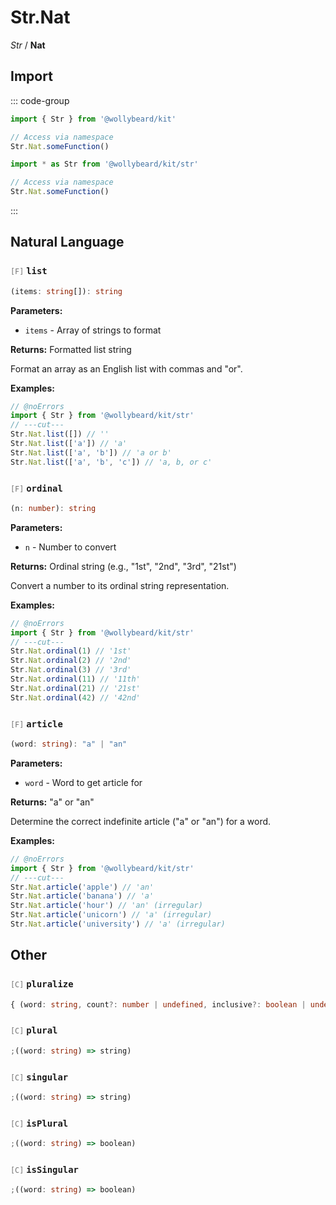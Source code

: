 # Str.Nat

_Str_ / **Nat**

## Import

::: code-group

```typescript [Namespace]
import { Str } from '@wollybeard/kit'

// Access via namespace
Str.Nat.someFunction()
```

```typescript [Barrel]
import * as Str from '@wollybeard/kit/str'

// Access via namespace
Str.Nat.someFunction()
```

:::

## Natural Language

### <span style="opacity: 0.6; font-weight: normal; font-size: 0.85em;">`[F]`</span> `list`

```typescript
(items: string[]): string
```

<SourceLink href="https://github.com/jasonkuhrt/kit/blob/main/./src/domains/str/nat/nat.ts#L23" />

**Parameters:**

- `items` - Array of strings to format

**Returns:** Formatted list string

Format an array as an English list with commas and "or".

**Examples:**

```typescript twoslash
// @noErrors
import { Str } from '@wollybeard/kit/str'
// ---cut---
Str.Nat.list([]) // ''
Str.Nat.list(['a']) // 'a'
Str.Nat.list(['a', 'b']) // 'a or b'
Str.Nat.list(['a', 'b', 'c']) // 'a, b, or c'
```

### <span style="opacity: 0.6; font-weight: normal; font-size: 0.85em;">`[F]`</span> `ordinal`

```typescript
(n: number): string
```

<SourceLink href="https://github.com/jasonkuhrt/kit/blob/main/./src/domains/str/nat/nat.ts#L45" />

**Parameters:**

- `n` - Number to convert

**Returns:** Ordinal string (e.g., "1st", "2nd", "3rd", "21st")

Convert a number to its ordinal string representation.

**Examples:**

```typescript twoslash
// @noErrors
import { Str } from '@wollybeard/kit/str'
// ---cut---
Str.Nat.ordinal(1) // '1st'
Str.Nat.ordinal(2) // '2nd'
Str.Nat.ordinal(3) // '3rd'
Str.Nat.ordinal(11) // '11th'
Str.Nat.ordinal(21) // '21st'
Str.Nat.ordinal(42) // '42nd'
```

### <span style="opacity: 0.6; font-weight: normal; font-size: 0.85em;">`[F]`</span> `article`

```typescript
(word: string): "a" | "an"
```

<SourceLink href="https://github.com/jasonkuhrt/kit/blob/main/./src/domains/str/nat/nat.ts#L209" />

**Parameters:**

- `word` - Word to get article for

**Returns:** "a" or "an"

Determine the correct indefinite article ("a" or "an") for a word.

**Examples:**

```typescript twoslash
// @noErrors
import { Str } from '@wollybeard/kit/str'
// ---cut---
Str.Nat.article('apple') // 'an'
Str.Nat.article('banana') // 'a'
Str.Nat.article('hour') // 'an' (irregular)
Str.Nat.article('unicorn') // 'a' (irregular)
Str.Nat.article('university') // 'a' (irregular)
```

## Other

### <span style="opacity: 0.6; font-weight: normal; font-size: 0.85em;">`[C]`</span> `pluralize`

```typescript
{ (word: string, count?: number | undefined, inclusive?: boolean | undefined): string; plural(word: string): string; singular(word: string): string; addPluralRule(rule: Rule, replacement: string): void; addSingularRule(rule: Rule, replacement: string): void; addIrregularRule(single: string, plural: string): void; addUncountableRule(rule: Rule): void; isPlural(word: string): boolean; isSingular(word: string): boolean; }
```

<SourceLink href="https://github.com/jasonkuhrt/kit/blob/main/./src/domains/str/nat/nat.ts#L4" />

### <span style="opacity: 0.6; font-weight: normal; font-size: 0.85em;">`[C]`</span> `plural`

```typescript
;((word: string) => string)
```

<SourceLink href="https://github.com/jasonkuhrt/kit/blob/main/./src/domains/str/nat/nat.ts#L5" />

### <span style="opacity: 0.6; font-weight: normal; font-size: 0.85em;">`[C]`</span> `singular`

```typescript
;((word: string) => string)
```

<SourceLink href="https://github.com/jasonkuhrt/kit/blob/main/./src/domains/str/nat/nat.ts#L6" />

### <span style="opacity: 0.6; font-weight: normal; font-size: 0.85em;">`[C]`</span> `isPlural`

```typescript
;((word: string) => boolean)
```

<SourceLink href="https://github.com/jasonkuhrt/kit/blob/main/./src/domains/str/nat/nat.ts#L7" />

### <span style="opacity: 0.6; font-weight: normal; font-size: 0.85em;">`[C]`</span> `isSingular`

```typescript
;((word: string) => boolean)
```

<SourceLink href="https://github.com/jasonkuhrt/kit/blob/main/./src/domains/str/nat/nat.ts#L8" />
